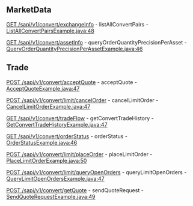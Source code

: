 ## MarketData

[GET /sapi/v1/convert/exchangeInfo](https://developers.binance.com/docs/convert/market-data/) - listAllConvertPairs - [ListAllConvertPairsExample.java:48](/examples/convert/src/main/java/com/binance/connector/client/convert/rest/marketdata/ListAllConvertPairsExample.java#L48)

[GET /sapi/v1/convert/assetInfo](https://developers.binance.com/docs/convert/market-data/Query-order-quantity-precision-per-asset) - queryOrderQuantityPrecisionPerAsset - [QueryOrderQuantityPrecisionPerAssetExample.java:46](/examples/convert/src/main/java/com/binance/connector/client/convert/rest/marketdata/QueryOrderQuantityPrecisionPerAssetExample.java#L46)

## Trade

[POST /sapi/v1/convert/acceptQuote](https://developers.binance.com/docs/convert/trade/Accept-Quote) - acceptQuote - [AcceptQuoteExample.java:47](/examples/convert/src/main/java/com/binance/connector/client/convert/rest/trade/AcceptQuoteExample.java#L47)

[POST /sapi/v1/convert/limit/cancelOrder](https://developers.binance.com/docs/convert/trade/Cancel-Order) - cancelLimitOrder - [CancelLimitOrderExample.java:47](/examples/convert/src/main/java/com/binance/connector/client/convert/rest/trade/CancelLimitOrderExample.java#L47)

[GET /sapi/v1/convert/tradeFlow](https://developers.binance.com/docs/convert/trade/Get-Convert-Trade-History) - getConvertTradeHistory - [GetConvertTradeHistoryExample.java:47](/examples/convert/src/main/java/com/binance/connector/client/convert/rest/trade/GetConvertTradeHistoryExample.java#L47)

[GET /sapi/v1/convert/orderStatus](https://developers.binance.com/docs/convert/trade/Order-Status) - orderStatus - [OrderStatusExample.java:46](/examples/convert/src/main/java/com/binance/connector/client/convert/rest/trade/OrderStatusExample.java#L46)

[POST /sapi/v1/convert/limit/placeOrder](https://developers.binance.com/docs/convert/trade/Place-Order) - placeLimitOrder - [PlaceLimitOrderExample.java:50](/examples/convert/src/main/java/com/binance/connector/client/convert/rest/trade/PlaceLimitOrderExample.java#L50)

[POST /sapi/v1/convert/limit/queryOpenOrders](https://developers.binance.com/docs/convert/trade/Query-Order) - queryLimitOpenOrders - [QueryLimitOpenOrdersExample.java:47](/examples/convert/src/main/java/com/binance/connector/client/convert/rest/trade/QueryLimitOpenOrdersExample.java#L47)

[POST /sapi/v1/convert/getQuote](https://developers.binance.com/docs/convert/trade/Send-quote-request) - sendQuoteRequest - [SendQuoteRequestExample.java:49](/examples/convert/src/main/java/com/binance/connector/client/convert/rest/trade/SendQuoteRequestExample.java#L49)

